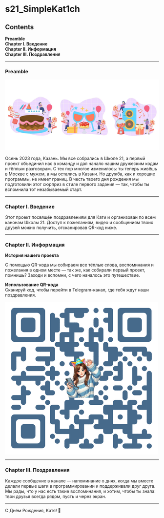 # s21_SimpleKat1ch


## Contents

**Preamble**  
**Chapter I. Введение**  
**Chapter II. Информация**  
**Chapter III. Поздравления**  

---

### Preamble

![simple_kat1ch](misc/images/hbd.png)

Осень 2023 года, Казань. Мы все собрались в Школе 21, а первый проект объединил нас в команду и дал начало нашим дружеским кодам и тёплым разговорам. С тех пор многое изменилось: ты теперь живёшь в Москве с мужем, а мы остались в Казани. Но дружба, как и хорошие программы, не имеет границ. В честь твоего дня рождения мы подготовили этот сюрприз в стиле первого задания — так, чтобы ты вспомнила тот незабываемый старт.

---

### Chapter I. Введение

Этот проект посвящён поздравлениям для Кати и организован по всем канонам Школы 21. Доступ к пожеланиям, видео и сообщениям твоих друзей можно получить, отсканировав QR-код ниже.

---

### Chapter II. Информация

**История нашего проекта**

С помощью QR-кода мы собираем все тёплые слова, воспоминания и пожелания в одном месте — так же, как собирали первый проект, помнишь? Заходи и вспомни, с чего началось это путешествие.

**Использование QR-кода**  
Сканируй код, чтобы перейти в Telegram-канал, где тебя ждут наши поздравления.

![simple_kat1ch](misc/images/qr.png)

---

### Chapter III. Поздравления

Каждое сообщение в канале — напоминание о днях, когда мы вместе делали первые шаги в программировании и поддерживали друг друга. Мы рады, что у нас есть такие воспоминания, и хотим, чтобы ты знала: твои друзья всегда рядом, пусть и через экран.

---

С Днём Рождения, Катя! 🎉
